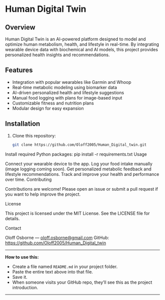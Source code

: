 # Human Digital Twin

## Overview
Human Digital Twin is an AI-powered platform designed to model and optimize human metabolism, health, and lifestyle in real-time. By integrating wearable device data with biochemical and AI models, this project provides personalized health insights and recommendations.

## Features
- Integration with popular wearables like Garmin and Whoop  
- Real-time metabolic modeling using biomarker data  
- AI-driven personalized health and lifestyle suggestions  
- Manual food logging with plans for image-based input  
- Customizable fitness and nutrition plans  
- Modular design for easy expansion

## Installation
1. Clone this repository:
   ```bash
   git clone https://github.com/Oloff2005/Human_Digital_twin.git
Install required Python packages:
pip install -r requirements.txt
Usage

Connect your wearable device to the app.
Log your food intake manually (image logging coming soon).
Get personalized metabolic feedback and lifestyle recommendations.
Track and improve your health and performance over time.
Contributing

Contributions are welcome! Please open an issue or submit a pull request if you want to help improve the project.

License

This project is licensed under the MIT License. See the LICENSE file for details.

Contact

Oloff Osborne — oloff.osborne@gmail.com
GitHub: https://github.com/Oloff2005/Human_Digital_twin


---

**How to use this:**

- Create a file named `README.md` in your project folder.  
- Paste the entire text above into that file.  
- Save it.  
- When someone visits your GitHub repo, they’ll see this as the project introduction.

---


